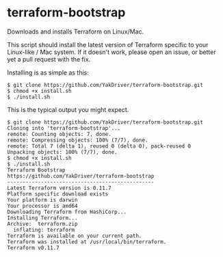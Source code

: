 # terraform-bootstrap

Downloads and installs Terraform on Linux/Mac.

This script should install the latest version of Terraform specific to your Linux-like / Mac system. If it doesn't work, 
please open an issue, or better yet a pull request with the fix.

Installing is as simple as this:

```shell
$ git clone https://github.com/YakDriver/terraform-bootstrap.git
$ chmod +x install.sh
$ ./install.sh
```

This is the typical output you might expect.
```shell
$ git clone https://github.com/YakDriver/terraform-bootstrap.git
Cloning into 'terraform-bootstrap'...
remote: Counting objects: 7, done.
remote: Compressing objects: 100% (7/7), done.
remote: Total 7 (delta 1), reused 0 (delta 0), pack-reused 0
Unpacking objects: 100% (7/7), done.
$ chmod +x install.sh
$ ./install.sh
Terraform Bootstrap
https://github.com/YakDriver/terraform-bootstrap
------------------------------------------------
Latest Terraform version is 0.11.7
Platform specific download exists
Your platform is darwin
Your processor is amd64
Downloading Terraform from HashiCorp...
Installing Terraform...
Archive:  terraform.zip
  inflating: terraform               
Terraform is available on your current path.
Terraform was installed at /usr/local/bin/terraform.
Terraform v0.11.7
```
